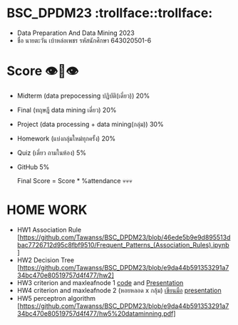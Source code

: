 # BSC_DPDM23 :trollface::trollface:
- Data Preparation And Data Mining 2023
- ชื่อ นายตะวัน เบ้าหล่อเพชร รหัสนักศึกษา 643020501-6 
# Score :eye::lips::eye:
- Midterm (data prepocessing ปฏิบัติ(เดี่ยว)) 20%
- Final (ทฤษฎี data mining เดี่ยว) 20%
- Project (data processing + data mining(กลุ่ม)) 30%
- Homework (แบ่งกลุ่มใหม่ทุกครั้ง) 20%
- Quiz (เดี่ยว ถามในห้อง) 5%
- GitHub 5%

  Final Score = Score * %attendance :skull::skull::skull:
  
# HOME WORK
- HW1 Association Rule
  [https://github.com/Tawanss/BSC_DPDM23/blob/46ede5b9e9d895513dbac7726712d95c8fbf9510/Frequent_Patterns_(Association_Rules).ipynb]  
- HW2 Decision Tree
  [https://github.com/Tawanss/BSC_DPDM23/blob/e9da44b591353291a734bc470e80519757d4f477/hw2]
- HW3 criterion and maxleafnode 1
   [code](https://github.com/Tawanss/BSC_DPDM23/blob/e9da44b591353291a734bc470e80519757d4f477/Classification.ipynb)
  and [Presentation](https://www.canva.com/design/DAF561Utz_c/RYNUqMlrxZt1t8XVU4jZfg/edit?utm_content=DAF561Utz_c&utm_campaign=designshare&utm_medium=link2&utm_source=sharebutton)
- HW4 criterion and maxleafnode 2 (หอยหลอด x กลุ้ม)
  [เขียนมือ](https://github.com/Tawanss/BSC_DPDM23/blob/e9da44b591353291a734bc470e80519757d4f477/HW4_criterionmax-leaf-nodes.pdf)
  [presentation](https://drive.google.com/file/d/1L9dank5ubUxboi58C_l6VBtVqnNcjtC6/view?usp=sharing)
- HW5 perceptron algorithm
  [https://github.com/Tawanss/BSC_DPDM23/blob/e9da44b591353291a734bc470e80519757d4f477/hw5%20dataminning.pdf]
